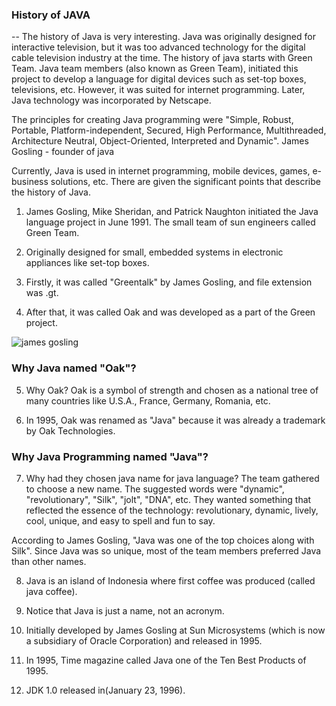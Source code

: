 ### History of JAVA
--
 The history of Java is very interesting. Java was originally designed for interactive television, but it was too advanced technology for the digital cable television industry at the time. The history of java starts with Green Team. Java team members (also known as Green Team), initiated this project to develop a language for digital devices such as set-top boxes, televisions, etc. However, it was suited for internet programming. Later, Java technology was incorporated by Netscape.

The principles for creating Java programming were "Simple, Robust, Portable, Platform-independent, Secured, High Performance, Multithreaded, Architecture Neutral, Object-Oriented, Interpreted and Dynamic".
James Gosling - founder of java

Currently, Java is used in internet programming, mobile devices, games, e-business solutions, etc. There are given the significant points that describe the history of Java. 

1) James Gosling, Mike Sheridan, and Patrick Naughton initiated the Java language project in June 1991. The small team of sun engineers called Green Team.

2) Originally designed for small, embedded systems in electronic appliances like set-top boxes.

3) Firstly, it was called "Greentalk" by James Gosling, and file extension was .gt.

4) After that, it was called Oak and was developed as a part of the Green project.

![james gosling](https://github.com/rhushikesh2000/Java_tutorial/assets/124034778/0a7c9961-30ea-4bdb-ad4b-59819c7efa8c)

### Why Java named "Oak"?


5) Why Oak? Oak is a symbol of strength and chosen as a national tree of many countries like U.S.A., France, Germany, Romania, etc.

6) In 1995, Oak was renamed as "Java" because it was already a trademark by Oak Technologies.

### Why Java Programming named "Java"?




7) Why had they chosen java name for java language? The team gathered to choose a new name. The suggested words were "dynamic", "revolutionary", "Silk", "jolt", "DNA", etc. They wanted something that reflected the essence of the technology: revolutionary, dynamic, lively, cool, unique, and easy to spell and fun to say.

According to James Gosling, "Java was one of the top choices along with Silk". Since Java was so unique, most of the team members preferred Java than other names.

8) Java is an island of Indonesia where first coffee was produced (called java coffee).

9) Notice that Java is just a name, not an acronym.

10) Initially developed by James Gosling at Sun Microsystems (which is now a subsidiary of Oracle Corporation) and released in 1995.

11) In 1995, Time magazine called Java one of the Ten Best Products of 1995.

12) JDK 1.0 released in(January 23, 1996).